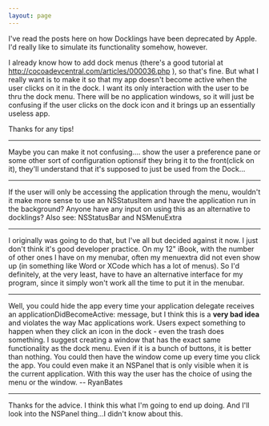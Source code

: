 ```yaml
---
layout: page
---
```


I've read the posts here on how Docklings have been deprecated by Apple.  I'd really like to simulate its functionality somehow, however.  

I already know how to add dock menus (there's a good tutorial at http://cocoadevcentral.com/articles/000036.php ), so that's fine.  But what I really want is to make it so that my app doesn't become active when the user clicks on it in the dock.  I want its only interaction with the user to be thru the dock menu.  There will be no application windows, so it will just be confusing if the user clicks on the dock icon and it brings up an essentially useless app.

Thanks for any tips!

----

Maybe you can make it not confusing.... show the user a preference pane or some other sort of configuration optionsif they bring it to the front(click on it), they'll understand that it's supposed to just be used from the Dock...

----

If the user will only be accessing the application through the menu, wouldn't it make more sense to use an NSStatusItem and have the application run in the background? Anyone have any input on using this as an alternative to docklings? Also see: NSStatusBar and NSMenuExtra

----

I originally was going to do that, but I've all but decided against it now.  I just don't think it's good developer practice.  On my 12" iBook, with the number of other ones I have on my menubar, often my menuextra did not even show up (in something like Word or XCode which has a lot of menus).  So I'd definitely, at the very least, have to have an alternative interface for my program, since it simply won't work all the time to put it in the menubar.

----

Well, you could hide the app every time your application delegate receives an     applicationDidBecomeActive: message, but I think this is a **very bad idea** and violates the way Mac applications work. Users expect something to happen when they click an icon in the dock - even the trash does something. I suggest creating a window that has the exact same functionality as the dock menu. Even if it is a bunch of buttons, it is better than nothing. You could then have the window come up every time you click the app. You could even make it an NSPanel that is only visible when it is the current application. With this way the user has the choice of using the menu or the window. -- RyanBates


----

Thanks for the advice.  I think this what I'm going to end up doing.  And I'll look into the NSPanel thing...I didn't know about this.

